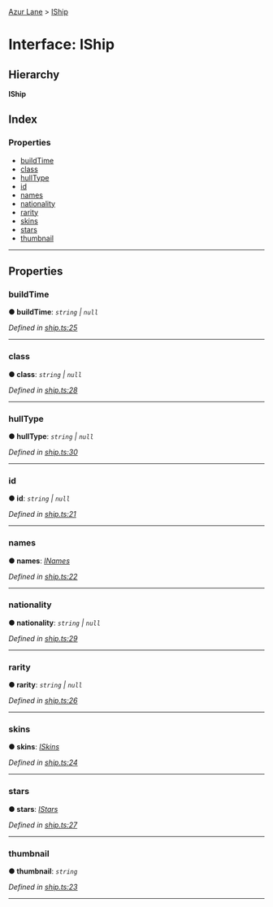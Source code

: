 [Azur Lane](../README.md) > [IShip](../interfaces/iship.md)

# Interface: IShip

## Hierarchy

**IShip**

## Index

### Properties

* [buildTime](iship.md#buildtime)
* [class](iship.md#class)
* [hullType](iship.md#hulltype)
* [id](iship.md#id)
* [names](iship.md#names)
* [nationality](iship.md#nationality)
* [rarity](iship.md#rarity)
* [skins](iship.md#skins)
* [stars](iship.md#stars)
* [thumbnail](iship.md#thumbnail)

---

## Properties

<a id="buildtime"></a>

###  buildTime

**● buildTime**: *`string` \| `null`*

*Defined in [ship.ts:25](https://github.com/KurozeroPB/AzurLane/blob/0054835/lib/ship.ts#L25)*

___
<a id="class"></a>

###  class

**● class**: *`string` \| `null`*

*Defined in [ship.ts:28](https://github.com/KurozeroPB/AzurLane/blob/0054835/lib/ship.ts#L28)*

___
<a id="hulltype"></a>

###  hullType

**● hullType**: *`string` \| `null`*

*Defined in [ship.ts:30](https://github.com/KurozeroPB/AzurLane/blob/0054835/lib/ship.ts#L30)*

___
<a id="id"></a>

###  id

**● id**: *`string` \| `null`*

*Defined in [ship.ts:21](https://github.com/KurozeroPB/AzurLane/blob/0054835/lib/ship.ts#L21)*

___
<a id="names"></a>

###  names

**● names**: *[INames](inames.md)*

*Defined in [ship.ts:22](https://github.com/KurozeroPB/AzurLane/blob/0054835/lib/ship.ts#L22)*

___
<a id="nationality"></a>

###  nationality

**● nationality**: *`string` \| `null`*

*Defined in [ship.ts:29](https://github.com/KurozeroPB/AzurLane/blob/0054835/lib/ship.ts#L29)*

___
<a id="rarity"></a>

###  rarity

**● rarity**: *`string` \| `null`*

*Defined in [ship.ts:26](https://github.com/KurozeroPB/AzurLane/blob/0054835/lib/ship.ts#L26)*

___
<a id="skins"></a>

###  skins

**● skins**: *[ISkins](iskins.md)*

*Defined in [ship.ts:24](https://github.com/KurozeroPB/AzurLane/blob/0054835/lib/ship.ts#L24)*

___
<a id="stars"></a>

###  stars

**● stars**: *[IStars](istars.md)*

*Defined in [ship.ts:27](https://github.com/KurozeroPB/AzurLane/blob/0054835/lib/ship.ts#L27)*

___
<a id="thumbnail"></a>

###  thumbnail

**● thumbnail**: *`string`*

*Defined in [ship.ts:23](https://github.com/KurozeroPB/AzurLane/blob/0054835/lib/ship.ts#L23)*

___

